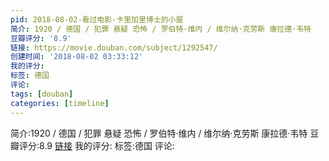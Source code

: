 ```yaml
---
pid: 2018-08-02-看过电影-卡里加里博士的小屋
简介: 1920 / 德国 / 犯罪 悬疑 恐怖 / 罗伯特·维内 / 维尔纳·克劳斯 康拉德·韦特
豆瓣评分: '8.9'
链接: https://movie.douban.com/subject/1292547/
创建时间: '2018-08-02 03:33:12'
我的评分:
标签: 德国
评论:
tags: [douban]
categories: [timeline]
---
```

简介:1920 / 德国 / 犯罪 悬疑 恐怖 / 罗伯特·维内 / 维尔纳·克劳斯 康拉德·韦特
豆瓣评分:8.9
[链接](https://movie.douban.com/subject/1292547/)
我的评分:
标签:德国
评论:

